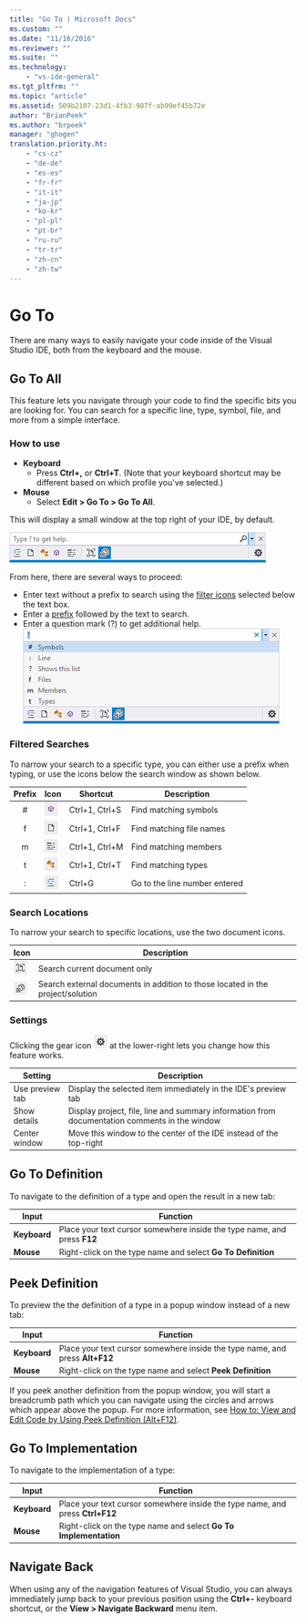 ```yaml
---
title: "Go To | Microsoft Docs"
ms.custom: ""
ms.date: "11/16/2016"
ms.reviewer: ""
ms.suite: ""
ms.technology: 
    - "vs-ide-general"
ms.tgt_pltfrm: ""
ms.topic: "article"
ms.assetid: 509b2107-23d1-4fb3-987f-ab99ef45b72e
author: "BrianPeek"
ms.author: "brpeek"
manager: "ghogen"
translation.priority.ht: 
    - "cs-cz"
    - "de-de"
    - "es-es"
    - "fr-fr"
    - "it-it"
    - "ja-jp"
    - "ko-kr"
    - "pl-pl"
    - "pt-br"
    - "ru-ru"
    - "tr-tr"
    - "zh-cn"
    - "zh-tw"
---
```


# Go To
There are many ways to easily navigate your code inside of the Visual Studio IDE, both from the keyboard and the mouse.

## Go To All
This feature lets you navigate through your code to find the specific bits you are looking for.  You can search for a specific line, type, symbol, file, and more from a simple interface.

### How to use
* **Keyboard**
  * Press **Ctrl+,** or **Ctrl+T**.  (Note that your keyboard shortcut may be different based on which profile you've selected.)
* **Mouse**
  * Select **Edit > Go To > Go To All**.

This will display a small window at the top right of your IDE, by default.

![Go To All](media/gotoall.png)

From here, there are several ways to proceed:
* Enter text without a prefix to search using the [filter icons](#filtered-searches) selected below the text box.
* Enter a [prefix](#filtered-searches) followed by the text to search.
* Enter a question mark (?) to get additional help.
  ![Go To All Help](media/gotoall_help.png)

### Filtered Searches
To narrow your search to a specific type, you can either use a prefix when typing, or use the icons below the search window as shown below.

Prefix | Icon | Shortcut | Description
:----: | ---- | -------- | ---
#      | ![Symbol Icon](media/gotoall_symbolicon.png) | Ctrl+1, Ctrl+S | Find matching symbols
f      | ![File Icon](media/gotoall_fileicon.png)     | Ctrl+1, Ctrl+F | Find matching file names
m      | ![Member Icon](media/gotoall_membericon.png) | Ctrl+1, Ctrl+M | Find matching members
t      | ![Type Icon](media/gotoall_typeicon.png)     | Ctrl+1, Ctrl+T | Find matching types
:      | ![Line Icon](media/gotoall_lineicon.png)     | Ctrl+G         | Go to the line number entered

### Search Locations
To narrow your search to specific locations, use the two document icons.

Icon | Description
---- | ---
![Current Document](media/gotoall_currentdocument.png) | Search current document only
![External Documents](media/gotoall_external.png) | Search external documents in addition to those located in the project/solution

### Settings
Clicking the gear icon ![Gear Icon](media/gotoall_gear.png) at the lower-right lets you change how this feature works.

Setting | Description
------- | ---
Use preview tab | Display the selected item immediately in the IDE's preview tab
Show details    | Display project, file, line and summary information from documentation comments in the window
Center window   | Move this window to the center of the IDE instead of the top-right

## Go To Definition
To navigate to the definition of a type and open the result in a new tab:

Input        | Function 
------------ | ---
**Keyboard** | Place your text cursor somewhere inside the type name, and press **F12**
**Mouse**    | Right-click on the type name and select **Go To Definition**

## Peek Definition
To preview the the definition of a type in a popup window instead of a new tab:

Input        | Function 
------------ | ---
**Keyboard** | Place your text cursor somewhere inside the type name, and press **Alt+F12**
**Mouse**    | Right-click on the type name and select **Peek Definition**

If you peek another definition from the popup window, you will start a breadcrumb path which you can navigate using the circles and arrows which appear above the popup.  For more information, see [How to: View and Edit Code by Using Peek Definition (Alt+F12)](how-to-view-and-edit-code-by-using-peek-definition-alt-plus-f12.md).

## Go To Implementation
To navigate to the implementation of a type:

Input        | Function 
------------ | ---
**Keyboard** | Place your text cursor somewhere inside the type name, and press **Ctrl+F12**
**Mouse**    | Right-click on the type name and select **Go To Implementation**

## Navigate Back
When using any of the navigation features of Visual Studio, you can always immediately jump back to your previous position using the **Ctrl+-** keyboard shortcut, or the **View > Navigate Backward** menu item.
